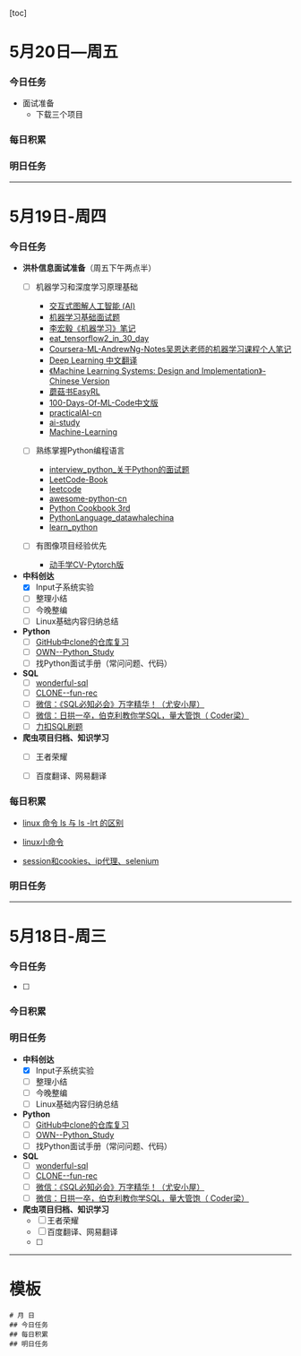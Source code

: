 [toc]

# 5月20日—周五

### 今日任务

- 面试准备
  - 下载三个项目


### 每日积累

### 明日任务



---
# 5月19日-周四
### 今日任务
- **洪朴信息面试准备**（周五下午两点半）
  - [ ] 机器学习和深度学习原理基础
    - [交互式图解人工智能 (AI)](https://okai.brown.edu/zh/index.html)
    - [机器学习基础面试题](https://github.com/CyclingPeach/daily-interview/blob/master/AI%E7%AE%97%E6%B3%95/machine-learning/%E6%9C%BA%E5%99%A8%E5%AD%A6%E4%B9%A0%E5%9F%BA%E7%A1%80%E9%9D%A2%E8%AF%95%E9%A2%98.md)
    - [李宏毅《机器学习》笔记](https://github.com/CyclingPeach/leeml-notes)
    - [eat_tensorflow2_in_30_day](https://github.com/lyhue1991/eat_tensorflow2_in_30_days#30%E5%A4%A9%E5%90%83%E6%8E%89%E9%82%A3%E5%8F%AA-tensorflow2)
    - [Coursera-ML-AndrewNg-Notes吴恩达老师的机器学习课程个人笔记](https://github.com/fengdu78/Coursera-ML-AndrewNg-Notes)
    - [Deep Learning 中文翻译](https://github.com/CyclingPeach/deeplearningbook-chinese)
    - [《Machine Learning Systems: Design and Implementation》- Chinese Version](https://github.com/openmlsys/openmlsys-zh)
    - [蘑菇书EasyRL](https://github.com/datawhalechina/easy-rl)
    - [100-Days-Of-ML-Code中文版](https://github.com/MLEveryday/100-Days-Of-ML-Code)
    - [practicalAI-cn](https://github.com/MLEveryday/practicalAI-cn)
    - [ai-study](https://github.com/leerumor/ai-study)
    - [Machine-Learning](https://github.com/bjmashibing/Machine-Learning)


  - [ ] 熟练掌握Python编程语言
    - [interview_python_关于Python的面试题](https://github.com/taizilongxu/interview_python)
    - [LeetCode-Book](https://github.com/krahets/LeetCode-Book)
    - [leetcode](https://github.com/doocs/leetcode)
    - [awesome-python-cn](https://github.com/jobbole/awesome-python-cn)
    - [Python Cookbook 3rd](https://python3-cookbook.readthedocs.io/zh_CN/latest/)
    - [PythonLanguage_datawhalechina](https://github.com/datawhalechina/team-learning-program/tree/master/PythonLanguage)
    - [learn_python](https://github.com/CyclingPeach/ShiYanLou/tree/master/learn_python)
  
  
  
  - [ ] 有图像项目经验优先
    - [动手学CV-Pytorch版](https://github.com/CyclingPeach/dive-into-cv-pytorch)
  


- **中科创达**
  - [x] Input子系统实验
  - [ ] 整理小结
  - [ ] 今晚整编
  - [ ] Linux基础内容归纳总结

- **Python**
  - [ ] [GitHub中clone的仓库复习](https://github.com/CyclingPeach/CLONE--learn-python-the-smart-way)
  - [ ] [OWN--Python_Study](https://github.com/CyclingPeach/OWN--Python_Study/tree/main/01_%E5%9F%BA%E7%A1%80/Runoob)
  - [ ] 找Python面试手册（常问问题、代码）

- **SQL**
  - [ ] [wonderful-sql](https://github.com/CyclingPeach/wonderful-sql)
  - [ ] [CLONE--fun-rec](https://github.com/CyclingPeach/CLONE--fun-rec)
  - [ ] [微信：《SQL必知必会》万字精华！（尤安小屋）
](https://mp.weixin.qq.com/s/QsrxgU5J1FDOpHcbgvNauA)
  - [ ] [微信：日拱一卒，伯克利教你学SQL，量大管饱（ Coder梁）](https://mp.weixin.qq.com/s/NdnLqqJUjhA3dnjqqMaplQ)
  - [ ] [力扣SQL刷题](https://leetcode.cn/study-plan/sql/?progress=tl0rxbs)

- **爬虫项目归档、知识学习**
  - [ ] 王者荣耀
  - [ ] 百度翻译、网易翻译



### 每日积累

- [linux 命令 ls 与 ls -lrt 的区别](https://blog.csdn.net/u011675334/article/details/102573910)
- [linux小命令](https://github.com/CyclingPeach/ShiYanLou/blob/master/linux%E5%B0%8F%E5%91%BD%E4%BB%A4.md#0%E6%9F%A5%E8%AF%A2%E6%96%87%E4%BB%B6%E5%A4%B9%E5%A4%A7%E5%B0%8F)

- [session和cookies、ip代理、selenium](https://github.com/datawhalechina/team-learning-program/blob/master/WebSpider/task3%20session%E5%92%8Ccookies%E3%80%81ip%E4%BB%A3%E7%90%86%E3%80%81selenium.md)


### 明日任务


















---

















# 5月18日-周三
### 今日任务
- [ ] 

### 今日积累

### 明日任务
- **中科创达**
  - [x] Input子系统实验
  - [ ] 整理小结
  - [ ] 今晚整编
  - [ ] Linux基础内容归纳总结

- **Python**
  - [ ] [GitHub中clone的仓库复习](https://github.com/CyclingPeach/CLONE--learn-python-the-smart-way)
  - [ ] [OWN--Python_Study](https://github.com/CyclingPeach/OWN--Python_Study/tree/main/01_%E5%9F%BA%E7%A1%80/Runoob)
  - [ ] 找Python面试手册（常问问题、代码）

- **SQL**
  - [ ] [wonderful-sql](https://github.com/CyclingPeach/wonderful-sql)
  - [ ] [CLONE--fun-rec](https://github.com/CyclingPeach/CLONE--fun-rec)
  - [ ] [微信：《SQL必知必会》万字精华！（尤安小屋）
](https://mp.weixin.qq.com/s/QsrxgU5J1FDOpHcbgvNauA)
  - [ ] [微信：日拱一卒，伯克利教你学SQL，量大管饱（ Coder梁）](https://mp.weixin.qq.com/s/NdnLqqJUjhA3dnjqqMaplQ)

- **爬虫项目归档、知识学习**
  - [ ] 王者荣耀
  - [ ] 百度翻译、网易翻译
  - [ ] 
  
---


# 模板

```
# 月 日
## 今日任务
## 每日积累
## 明日任务
```